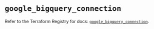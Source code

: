 # `google_bigquery_connection`

Refer to the Terraform Registry for docs: [`google_bigquery_connection`](https://registry.terraform.io/providers/hashicorp/google-beta/5.11.0/docs/resources/google_bigquery_connection).
